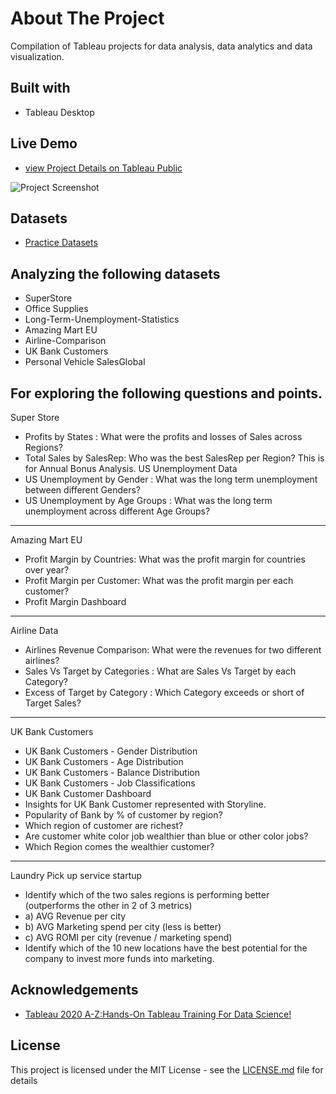 # About The Project
Compilation of Tableau projects for data analysis, data analytics and data visualization.

## Built with
+ Tableau Desktop

## Live Demo
+ [view Project Details on Tableau Public](https://public.tableau.com/profile/phonethiriyadana#!/vizhome/Tableau2020A-ZHands-OnTableauTrainingForDataScienceProjects/Tableau2020A-ZHands-OnTableauTrainingForDataScienceProjects)

![Project Screenshot](https://raw.githubusercontent.com/ptyadana/Tableau_2020_A-Z_Hands-On/master/screenshot.png)


## Datasets
+ [Practice Datasets](https://www.superdatascience.com/pages/tableau)

## Analyzing the following datasets
+ SuperStore
+ Office Supplies
+ Long-Term-Unemployment-Statistics
+ Amazing Mart EU
+ Airline-Comparison
+ UK Bank Customers
+ Personal Vehicle SalesGlobal

## For exploring the following questions and points.
Super Store
+ Profits by States : What were the profits and losses of Sales across Regions? 
+ Total Sales by SalesRep: Who was the best SalesRep per Region? This is for Annual Bonus Analysis.
US Unemployment Data
+ US Unemployment by Gender : What was the long term unemployment between different Genders?
+ US Unemployment by Age Groups : What was the long term unemployment across different Age Groups?
----
Amazing Mart EU 
+ Profit Margin by Countries: What was the profit margin for countries over year?
+ Profit Margin per Customer: What was the profit margin per each customer?
+ Profit Margin Dashboard
----
Airline Data
+ Airlines Revenue Comparison: What were the revenues for two different airlines?
+ Sales Vs Target by Categories : What are Sales Vs Target by each Category?
+ Excess of Target by Category : Which Category exceeds or short of Target Sales?
----
UK Bank Customers
+ UK Bank Customers - Gender Distribution
+ UK Bank Customers - Age Distribution
+ UK Bank Customers - Balance Distribution
+ UK Bank Customers - Job Classifications
+ UK Bank Customer Dashboard
+ Insights for UK Bank Customer represented with Storyline.
+ Popularity of Bank by % of customer by region?
+ Which region of customer are richest?
+ Are customer white color job wealthier than blue or other color jobs?
+ Which Region comes the wealthier customer?
----
Laundry Pick up service startup
+ Identify which of the two sales regions is performing better (outperforms the other in 2 of 3 metrics)
+ a) AVG Revenue per city
+ b) AVG Marketing spend per city (less is better)
+ c) AVG ROMI per city (revenue / marketing spend)
+ Identify which of the 10 new locations have the best potential for the company to invest more funds into marketing.




## Acknowledgements
+ [Tableau 2020 A-Z:Hands-On Tableau Training For Data Science!](https://www.udemy.com/course/tableau10/)

## License
This project is licensed under the MIT License - see the [LICENSE.md](LICENSE.md) file for details
